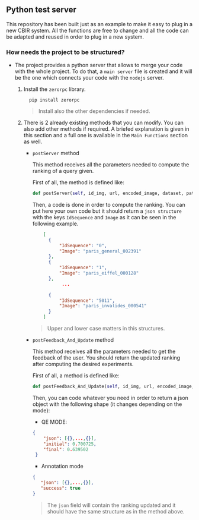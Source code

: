 ## **Python test server**

This repository has been built just as an example to make it easy to plug in a new CBIR system.
All the functions are free to change and all the code can be adapted and reused in order to
plug in a new system.

### How needs the project to be structured?

* The project provides a python server that allows to merge your code with the whole project.
To do that, a `main server` file is created and it will be the one which connects your code with
the `nodejs` server.

  1. Install the `zerorpc` library.

      ```
        pip install zerorpc
      ```

      > Install also the other dependencies if needed.

  2. There is 2 already existing methods that you can modify. You can also add other
  methods if required. A briefed explanation is given in this section and a full one
  is available in the `Main Functions` section as well.

      - `postServer` method

          This method receives all the parameters needed to compute the ranking
          of a query given.

          First of all, the method is defined like:

          ```py
          def postServer(self, id_img, url, encoded_image, dataset, path):

          ```

          Then, a code is done in order to compute the ranking. You can put here your
          own code but it should return a `json structure` with the keys `IdSequence` and `Image` as
          it can be seen in the following example.

          ```json
              [
                {
                    "IdSequence": "0",
                    "Image": "paris_general_002391"
                },
                {
                    "IdSequence": "1",
                    "Image": "paris_eiffel_000128"
                },
                     ...

                {
                    "IdSequence": "5011",
                    "Image": "paris_invalides_000541"
                }
              ]

          ```
          > Upper and lower case matters in this structures.

      - `postFeedback_And_Update` method

          This method receives all the parameters needed to get the feedback of the user.
          You should return the updated ranking after computing the desired experiments.

          First of all, a method is defined like:

          ```py
          def postFeedback_And_Update(self, id_img, url, encoded_image, dataset, path, similar_list, mode):

          ```

          Then, you can code whatever you need in order to return a json object with
          the following shape (it changes depending on the mode):

          * QE MODE:

          ```json
          {
              "json": [{},...,{}],
              "initial": 0.700725,
              "final": 0.639502
           }
          ```

           * Annotation mode
           ```json
           {
              "json": [{},...,{}],
              "success": true
           }
          ```

          > The `json` field will contain the ranking updated and it should have the same
          structure as in the method above.
